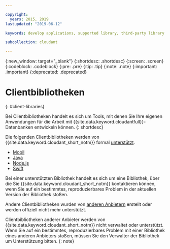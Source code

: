 ```yaml
---

copyright:
  years: 2015, 2019
lastupdated: "2019-06-12"

keywords: develop applications, supported library, third-party library

subcollection: cloudant

---
```


{:new_window: target="_blank"}
{:shortdesc: .shortdesc}
{:screen: .screen}
{:codeblock: .codeblock}
{:pre: .pre}
{:tip: .tip}
{:note: .note}
{:important: .important}
{:deprecated: .deprecated}

<!-- Acrolinx: 2019-01-15 -->

# Clientbibliotheken
{: #client-libraries}

Bei Clientbibliotheken handelt es sich um Tools, mit denen Sie Ihre eigenen Anwendungen
für die Arbeit mit {{site.data.keyword.cloudantfull}}-Datenbanken entwickeln können.
{: shortdesc}

Die folgenden Clientbibliotheken werden von {{site.data.keyword.cloudant_short_notm}} formal [unterstützt](/docs/services/Cloudant?topic=cloudant-supported-client-libraries#supported-client-libraries).

-	[Mobil](/docs/services/Cloudant?topic=cloudant-supported-client-libraries#mobile)
-	[Java](/docs/services/Cloudant?topic=cloudant-supported-client-libraries#java-supported)
-	[Node.js](/docs/services/Cloudant?topic=cloudant-supported-client-libraries#node-js-supported)
-	[Swift](/docs/services/Cloudant?topic=cloudant-supported-client-libraries#swift)

Bei einer unterstützten Bibliothek handelt es sich um eine Bibliothek, über die Sie {{site.data.keyword.cloudant_short_notm}}
kontaktieren können, wenn Sie auf ein bestimmtes, reproduzierbares Problem in der aktuellen Version der Bibliothek stoßen.

Andere Clientbibliotheken wurden von
[anderen Anbietern](/docs/services/Cloudant?topic=cloudant-third-party-client-libraries#third-party-client-libraries) erstellt oder werden offiziell nicht mehr unterstützt.

Clientbibliotheken anderer Anbieter werden von {{site.data.keyword.cloudant_short_notm}} nicht verwaltet oder unterstützt. Wenn Sie auf ein bestimmtes, reproduzierbares Problem mit einer Bibliothek eines anderen Anbieters stoßen, müssen Sie den Verwalter der Bibliothek um Unterstützung bitten.
{: note}


